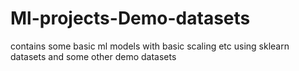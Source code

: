 # Ml-projects-Demo-datasets
contains some basic ml models with basic scaling etc using sklearn datasets and some other demo datasets
